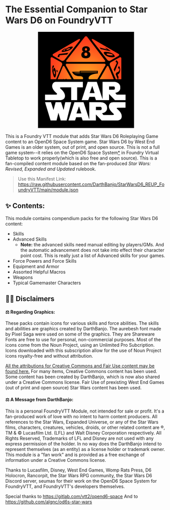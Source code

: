 # The Essential Companion to Star Wars D6 on FoundryVTT

<p align="center"><img src="/art/SWFVTT.png" alt="DarthBanjo's Cool Foundry and Star Wars Logo" width="300"/></p>

This is a Foundry VTT module that adds Star Wars D6 Roleplaying Game content to an OpenD6 Space System game. Star Wars D6 by West End Games is an older system, out of print, and open source.  This is not a full game system--it relies on the OpenD6 Space System[\*](https://github.com/DarthBanjo/StarWarsD6_REUP_FoundryVTT/blob/main/starwarsconfigchecklist.md) in Foundry Virtual Tabletop to work properly(which is also free and open source). This is a fan-compiled content module based on the fan-produced *Star Wars: Revised, Expanded and Updated* rulebook.

> Use this Manifest Link: https://raw.githubusercontent.com/DarthBanjo/StarWarsD6_REUP_FoundryVTT/main/module.json

## ✨ Contents:
This module contains compendium packs for the following Star Wars D6 content:
- Skills
- Advanced Skills 
  -   **Note:** the advanced skills need manual editing by players/GMs. And the automatic advancement does not take into effect their character point cost. This is really just a list of Advanced skills for your games.
- Force Powers and Force Skills 
- Equipment and Armor
- Assorted Helpful Macros 
- Weapons
- Typical Gamemaster Characters

## 👨‍⚖️ Disclaimers

#### ⚖️ Regarding Graphics:
These packs contain icons for various skills and force abilities. The skills and abilities are graphics created by DarthBanjo. The aurebesh font made by Pixel Saga were used on some of the graphics. They are Shareware Fonts are free to use for personal, non-commercial purposes. Most of the icons come from the Noun Project, using an Unlimited Pro Subcription. Icons downloaded with this subscription allow for the use of Noun Project icons royalty-free and without attribution. 

[All the attributions for Creative Commons and Fair Use content may be found here.](https://github.com/DarthBanjo/StarWarsD6_REUP_FoundryVTT/blob/main/attributions.md) For many items, Creative Commons content has been used. Some content has been created by DarthBanjo, which is now also shared under a Creative Commons license. Fair Use of prexisting West End Games (out of print and open source) Star Wars content has been used.

#### ⚖️ A Message from DarthBanjo: 
This is a personal FoundryVTT Module, not intended for sale or profit. It's a fan-produced work of love with no intent to harm content producers. All references to the Star Wars, Expanded Universe, or any of the Star Wars films, characters, creatures, vehicles, droids, or other related content are ®, TM & © Lucasfilm Ltd. (LFL) and Walt Disney Corporation respectively. All Rights Reserved, Trademarks of LFL and Disney are not used with any express permission of the holder. In no way does the DarthBanjo intend to represent themselves (as an entity) as a license holder or trademark owner. This module is a "fan work" and is provided as a free exchange of information under a Creative Commons license.

Thanks to Lucasfilm, Disney, West End Games, Womp Rats Press, D6 Holocron, Rancorpit, the Star Wars RPG community, the Star Wars D6 Discord server, seumas for their work on the OpenD6 Space System for FoundryVTT, and FoundryVTT's developers themselves. 

Special thanks to https://gitlab.com/vtt2/opend6-space
And to https://github.com/algnc/od6s-star-wars 
